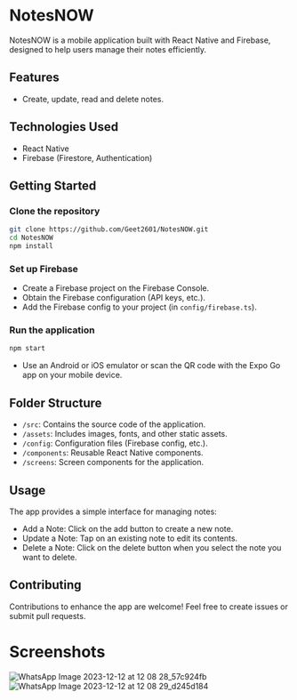 # NotesNOW

NotesNOW is a mobile application built with React Native and Firebase, designed to help users manage their notes efficiently.

## Features

- Create, update, read and delete notes.

## Technologies Used

- React Native
- Firebase (Firestore, Authentication)

## Getting Started

### Clone the repository

```bash
git clone https://github.com/Geet2601/NotesNOW.git
cd NotesNOW
npm install
```
### Set up Firebase

- Create a Firebase project on the Firebase Console.
- Obtain the Firebase configuration (API keys, etc.).
- Add the Firebase config to your project (in `config/firebase.ts`).

### Run the application

```bash
npm start
```
- Use an Android or iOS emulator or scan the QR code with the Expo Go app on your mobile device.

## Folder Structure


- `/src`: Contains the source code of the application.
- `/assets`: Includes images, fonts, and other static assets.
- `/config`: Configuration files (Firebase config, etc.).
- `/components`: Reusable React Native components.
- `/screens`: Screen components for the application.


## Usage

The app provides a simple interface for managing notes:

- Add a Note: Click on the add button to create a new note.
- Update a Note: Tap on an existing note to edit its contents.
- Delete a Note: Click on the delete button when you select the note you want to delete. 


## Contributing

Contributions to enhance the app are welcome! Feel free to create issues or submit pull requests.

# Screenshots
![WhatsApp Image 2023-12-12 at 12 08 28_57c924fb](https://github.com/Geet2601/NotesNOW/assets/138841476/4801845c-d23f-43f4-bcda-ed2b03fbc9b2)
![WhatsApp Image 2023-12-12 at 12 08 29_d245d184](https://github.com/Geet2601/NotesNOW/assets/138841476/c02845da-8bbe-4797-9d77-b99004361a41)

